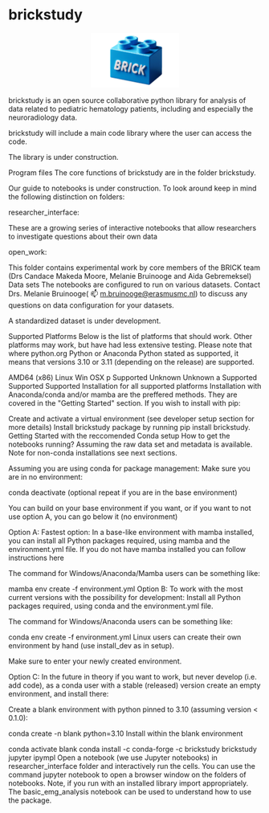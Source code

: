 # brickstudy

<p align="center">
    <img style="width: 35%; height: 35%" src="image011.png">
</p>

brickstudy is an open source collaborative python library for analysis of data related to pediatric hematology patients, including and especially the neuroradiology data.

brickstudy will include a main code library where the user can access the code.

The library is under construction.

Program files
The core functions of brickstudy are in the folder brickstudy.

Our guide to notebooks is under construction. To look around keep in mind the following distinction on folders:

researcher_interface:

These are a growing series of interactive notebooks that allow researchers to investigate questions about their own data

open_work:

This folder contains experimental work by core members of the BRICK team (Drs Candace Makeda Moore, Melanie Bruinooge and Aida Gebremeksel)
Data sets
The notebooks are configured to run on various datasets. Contact Drs. Melanie Bruinooge( 📫 m.bruinooge@erasmusmc.nl) to discuss any questions on data configuration for your datasets.

A standardized dataset is under development.


Supported Platforms
 Below is the list of platforms that should work. Other platforms may work, but have had less extensive testing. Please note that where python.org Python or Anaconda Python stated as supported, it means that versions 3.10 or 3.11 (depending on the release) are supported.

AMD64 (x86)
Linux	Win	OSX
p	Supported	Unknown	Unknown
a	Supported	Supported	Supported
Installation for all supported platforms
Installation with Anaconda/conda and/or mamba are the preffered methods. They are covered in the "Getting Started" section. If you wish to install with pip:

Create and activate a virtual environment (see developer setup section for more details)
Install brickstudy package by running pip install brickstudy.
Getting Started
with the reccomended Conda setup
How to get the notebooks running? Assuming the raw data set and metadata is available. Note for non-conda installations see next sections.

Assuming you are using conda for package management:
Make sure you are in no environment:

conda deactivate
(optional repeat if you are in the base environment)

You can build on your base environment if you want, or if you want to not use option A, you can go below it (no environment)

Option A: Fastest option: In a base-like environment with mamba installed, you can install all Python packages required, using mamba and the environment.yml file.
If you do not have mamba installed you can follow instructions here

The command for Windows/Anaconda/Mamba users can be something like:

mamba env create -f environment.yml
Option B: To work with the most current versions with the possibility for development: Install all Python packages required, using conda and the environment.yml file.

The command for Windows/Anaconda users can be something like:

conda env create -f environment.yml
Linux users can create their own environment by hand (use install_dev as in setup).

Make sure to enter your newly created environment.

Option C: In the future in theory if you want to work, but never develop (i.e. add code), as a conda user with a stable (released) version create an empty environment, and install there:

Create a blank environment with python pinned to 3.10 (assuming version < 0.1.0):

conda create -n blank python=3.10
Install within the blank environment

  conda activate blank
  conda install -c conda-forge -c brickstudy brickstudy jupyter ipympl
Open a notebook (we use Jupyter notebooks) in researcher_interface folder and interactively run the cells. You can use the command jupyter notebook to open a browser window on the folders of notebooks. Note, if you run with an installed library import appropriately. The basic_emg_analysis notebook can be used to understand how to use the package.